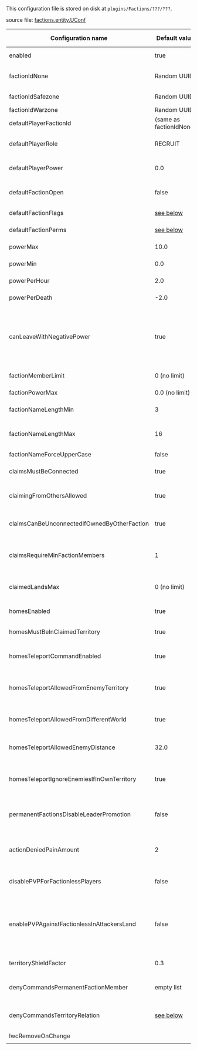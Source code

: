 This configuration file is stored on disk at `plugins/Factions/???/???`.

source file: [factions.entity.UConf](//github.com/MassiveCraft/Factions/blob/master/src/com/massivecraft/factions/entity/UConf.java)

| Configuration name | Default value | Description | Acceptable values |
| ------------------ | ------------- | ----------- | ----------------- |
| enabled            | true          | Is Factions enabled on this universe? | true/false |
| factionIdNone      | Random UUID   | Faction ID for 'Wilderness' / no faction | UUID |
| factionIdSafezone  | Random UUID   | Faction ID for SafeZone | UUID |
| factionIdWarzone   | Random UUID   | Faction ID for WarZone | UUID |
| defaultPlayerFactionId | (same as factionIdNone) | Faction for players entering this Universe | UUID |
| defaultPlayerRole  | RECRUIT       | Default role for players entering an existing faction | [Relation](//github.com/MassiveCraft/Factions/blob/master/src/com/massivecraft/factions/Rel.java) |
| defaultPlayerPower | 0.0           | Default power for players entering this Universe | decimal |
| defaultFactionOpen | false         | Whether players can freely join the default faction | true/false |
| defaultFactionFlags | [see below](#default-faction-flags) | Faction flags for newly created factions | FactionFlag setup |
| defaultFactionPerms | [see below](#default-faction-permissions) | Faction permissions for newly created factions | FactionPerm setup |
| powerMax           | 10.0          | Maximum power per player | decimal |
| powerMin           | 0.0           | Lowest power that **TODO** | decimal |
| powerPerHour       | 2.0           | Power gain for each hour of playing | decimal |
| powerPerDeath      | -2.0          | Power loss on each death | decimal |
| canLeaveWithNegativePower | true   | Whether faction members can leave when they have negative power. Some server owners prefer this, to avoid having an incentive to leave the faction temporarily. | true/false |
| factionMemberLimit | 0 (no limit)  | Maximum number of players per faction | number |
| factionPowerMax    | 0.0 (no limit) | Maximum power in a single faction | decimal
| factionNameLengthMin | 3           | Smallest allowable faction name length | number |
| factionNameLengthMax | 16          | Largest allowable faction name length. Pre-2.0, this number was 8. | number |
| factionNameForceUpperCase | false  | **TODO** | true/false |
| claimsMustBeConnected | true       | Whether claimed land must be connected to your first claim. | true/false |
| claimingFromOthersAllowed | true   | Whether factions may steal land from other factions. | true/false |
| claimsCanBeUnconnectedIfOwnedByOtherFaction | true | Whether the connection requirement is ignored while stealing land. | true/false |
| claimsRequireMinFactionMembers | 1 | How many faction members are required before any claims can be made. | number |
| claimedLandsMax    | 0 (no limit)  | Maximum number of claimed 16x16 areas per faction. *See also: factionPowerMax* | number |
| homesEnabled       | true          | Whether faction homes are enabled. | true/false |
| homesMustBeInClaimedTerritory | true | Whether faction homes must be inside your territory. | true/false |
| homesTeleportCommandEnabled | true | May players use `/f home` to teleport to their faction home? | true/false |
| homesTeleportAllowedFromEnemyTerritory | true | May players use `/f home` while in enemy territory, subject to the EnemyDistance restriction? | true/false |
| homesTeleportAllowedFromDifferentWorld | true | Is `/f home` allowed from another world (e.g. Nether)? | true/false |
| homesTeleportAllowedEnemyDistance | 32.0 | The minimum distance from all enemy faction members to use `/f home`. | decimal |
| homesTeleportIgnoreEnemiesIfInOwnTerritory | true | Is the AllowedEnemyDistance ignored while in your own territory? | true/false |
| permanentFactionsDisableLeaderPromotion | false | Is promotion to Leader disallowed in permanent factions (don't disappear with 0 players)? | true/false |
| actionDeniedPainAmount | 2         | How much to damage players who perform a pain-disallowed action. | number |
| disablePVPForFactionlessPlayers | false | Are players in the default faction disallowed from PvPing? | true/false |
| enablePVPAgainstFactionlessInAttackersLand | false | Is the previous option overridden while in the land of the attacking player? Note that this does mean the factionless player cannot hit back. | true/false |
| territoryShieldFactor | 0.3        | Percent to reduce damage while in your own territory. | decimal (percent) |
| denyCommandsPermanentFactionMember | empty list | Commands to deny members of a permanent faction. | list of string |
| denyCommandsTerritoryRelation | [see below](#default-deny-commands) | Commands to deny in faction territory by players with this relation | map of Rel to list of string |
| lwcRemoveOnChange 
                     |               |
